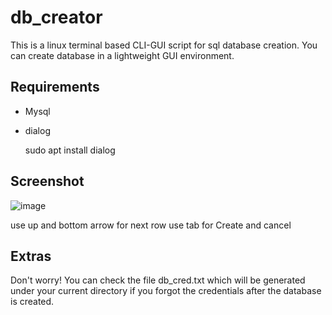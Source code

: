 # db_creator
This is a linux terminal based CLI-GUI script for sql database creation.
You can create database in a lightweight GUI environment.

Requirements
-------------

+ Mysql 
+ dialog
  
  sudo apt install dialog

Screenshot
----------

![image](https://user-images.githubusercontent.com/55937016/212979544-d72e646b-1707-4433-bd21-a801cc6941cc.png)

use up and bottom arrow for next row
use tab for Create and cancel

Extras
------

Don't worry! You can check the file db_cred.txt which will be generated under your current directory if you forgot the credentials after the database is created.
